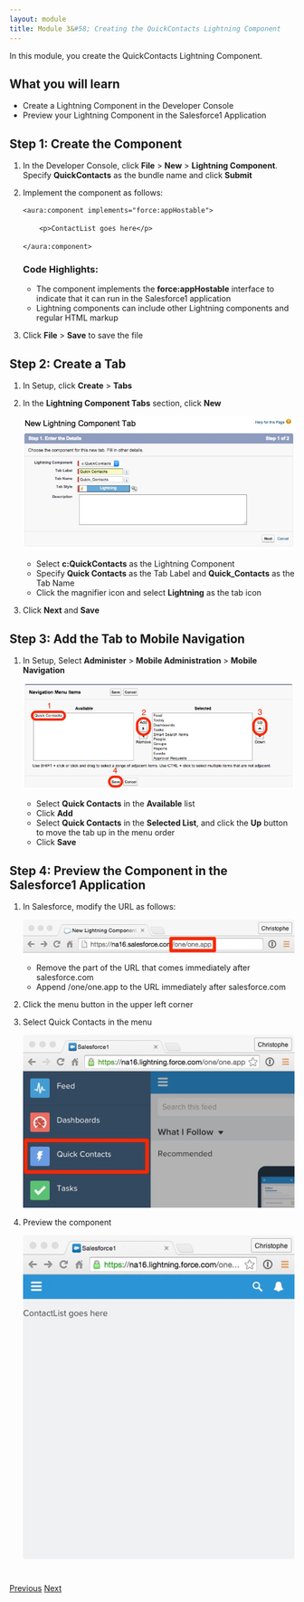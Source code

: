 ```yaml
---
layout: module
title: Module 3&#58; Creating the QuickContacts Lightning Component
---
```


In this module, you create the QuickContacts Lightning Component.

## What you will learn
- Create a Lightning Component in the Developer Console
- Preview your Lightning Component in the Salesforce1 Application


## Step 1: Create the Component

1. In the Developer Console, click **File** > **New** > **Lightning Component**. Specify **QuickContacts** as the bundle name and click **Submit**

2. Implement the component as follows:

    ```
    <aura:component implements="force:appHostable">

        <p>ContactList goes here</p>

    </aura:component>
    ```

    ### Code Highlights:
    - The component implements the **force:appHostable** interface to indicate that it can run in the Salesforce1 application
    - Lightning components can include other Lightning components and regular HTML markup

1. Click **File** > **Save** to save the file


## Step 2: Create a Tab

1. In Setup, click **Create** > **Tabs**

1. In the **Lightning Component Tabs** section, click **New**

    ![](images/lightning-component-tab.jpg)
    - Select **c:QuickContacts** as the Lightning Component
    - Specify **Quick Contacts** as the Tab Label and **Quick_Contacts** as the Tab Name
    - Click the magnifier icon and select **Lightning** as the tab icon

1. Click **Next** and **Save**


## Step 3: Add the Tab to Mobile Navigation

1. In Setup, Select **Administer** > **Mobile Administration** > **Mobile Navigation**

    ![](images/mobile_nav.jpg)
    - Select **Quick Contacts** in the **Available** list
    - Click **Add**
    - Select  **Quick Contacts** in the **Selected List**, and click the **Up** button to move the tab up in the menu order
    - Click **Save**


## Step 4: Preview the Component in the Salesforce1 Application

1. In Salesforce, modify the URL as follows:

    ![](images/oneapp.jpg)
    - Remove the part of the URL that comes immediately after salesforce.com
    - Append /one/one.app to the URL immediately after salesforce.com

1. Click the menu button in the upper left corner

1. Select Quick Contacts in the menu

    ![](images/s1menu.jpg)

1. Preview the component

    ![](images/version1.jpg)

<div class="row" style="margin-top:40px;">
<div class="col-sm-12">
<a href="create-apex-controller.html" class="btn btn-default"><i class="glyphicon glyphicon-chevron-left"></i> Previous</a>
<a href="create-contactlist-component.html" class="btn btn-default pull-right">Next <i class="glyphicon glyphicon-chevron-right"></i></a>
</div>
</div>
